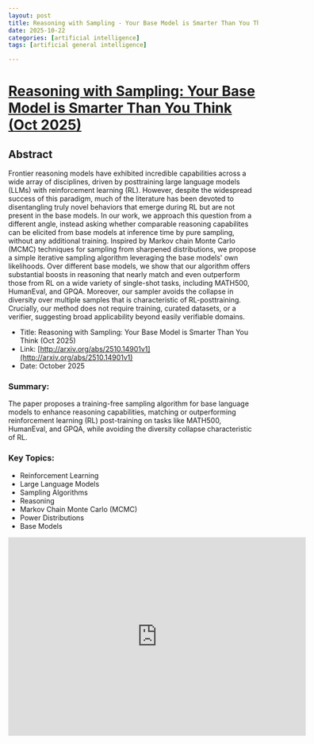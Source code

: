 ```yaml
---
layout: post
title: Reasoning with Sampling - Your Base Model is Smarter Than You Think
date: 2025-10-22
categories: [artificial intelligence]
tags: [artificial general intelligence]

---
```



# [Reasoning with Sampling: Your Base Model is Smarter Than You Think (Oct 2025)](https://www.youtube.com/watch?v=lhODD2XAHk8)



## Abstract

Frontier reasoning models have exhibited incredible capabilities across a wide array of disciplines, driven by posttraining large language models (LLMs) with reinforcement learning (RL). However, despite the widespread success of this paradigm, much of the literature has been devoted to disentangling truly novel behaviors that emerge during RL but are not present in the base models. In our work, we approach this question from a different angle, instead asking whether comparable reasoning capabilites can be elicited from base models at inference time by pure sampling, without any additional training. Inspired by Markov chain Monte Carlo (MCMC) techniques for sampling from sharpened distributions, we propose a simple iterative sampling algorithm leveraging the base models' own likelihoods. Over different base models, we show that our algorithm offers substantial boosts in reasoning that nearly match and even outperform those from RL on a wide variety of single-shot tasks, including MATH500, HumanEval, and GPQA. Moreover, our sampler avoids the collapse in diversity over multiple samples that is characteristic of RL-posttraining. Crucially, our method does not require training, curated datasets, or a verifier, suggesting broad applicability beyond easily verifiable domains.

* Title: Reasoning with Sampling: Your Base Model is Smarter Than You Think (Oct 2025)
* Link: [http://arxiv.org/abs/2510.14901v1](http://arxiv.org/abs/2510.14901v1)
* Date: October 2025

### Summary:
The paper proposes a training-free sampling algorithm for base language models to enhance reasoning capabilities, matching or outperforming reinforcement learning (RL) post-training on tasks like MATH500, HumanEval, and GPQA, while avoiding the diversity collapse characteristic of RL.

### Key Topics:
* Reinforcement Learning
* Large Language Models
* Sampling Algorithms
* Reasoning
* Markov Chain Monte Carlo (MCMC)
* Power Distributions
* Base Models


<iframe width="600" height="400" src="https://www.youtube.com/embed/lhODD2XAHk8?si=xHVJSCzlAnEWgVeL" title="YouTube video player" frameborder="0" allow="accelerometer; autoplay; clipboard-write; encrypted-media; gyroscope; picture-in-picture; web-share" referrerpolicy="strict-origin-when-cross-origin" allowfullscreen></iframe>